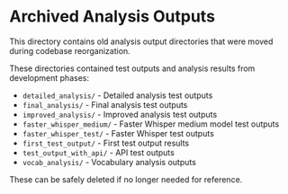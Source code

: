 # Archived Analysis Outputs

This directory contains old analysis output directories that were moved during codebase reorganization.

These directories contained test outputs and analysis results from development phases:
- `detailed_analysis/` - Detailed analysis test outputs
- `final_analysis/` - Final analysis test outputs  
- `improved_analysis/` - Improved analysis test outputs
- `faster_whisper_medium/` - Faster Whisper medium model test outputs
- `faster_whisper_test/` - Faster Whisper test outputs
- `first_test_output/` - First test output results
- `test_output_with_api/` - API test outputs
- `vocab_analysis/` - Vocabulary analysis outputs

These can be safely deleted if no longer needed for reference.